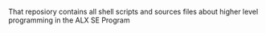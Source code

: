 That reposiory contains all shell scripts and sources files about higher level programming in the ALX SE Program
